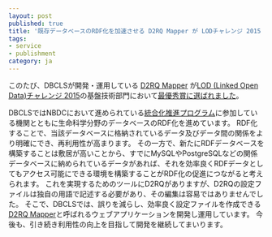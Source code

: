 ```yaml
---
layout: post
published: true
title: '既存データベースのRDF化を加速させる D2RQ Mapper が LODチャレンジ 2015 基盤技術部門で最優秀賞を獲得しました'
tags:
- service
- publishment
category: ja
---
```

このたび、DBCLSが開発・運用している [D2RQ Mapper](http://d2rq.dbcls.jp/) が[LOD (Linked Open Data)チャレンジ 2015](http://lodc.jp/2015/concrete5/)の基盤技術部門において[最優秀賞に選ばれました](http://lodc.jp/2015/concrete5/blog/2016-02-19#bumon)。
 
DBCLSではNBDCにおいて進められている[統合化推進プログラム](http://biosciencedbc.jp/funding/fund)に参加している機関とともに生命科学分野のデータベースのRDF化を進めています。
RDF化することで、当該データベースに格納されているデータ及びデータ間の関係をより明確にでき、再利用性が高まります。
その一方で、新たにRDFデータベースを構築することは敷居が高いことから、すでにMySQLやPostgreSQLなどの関係データベースに納められているデータがあれば、それを効率良くRDFデータとしてもアクセス可能にできる環境を構築することがRDF化の促進につながると考えられます。
これを実現するためのツールにD2RQがありますが、D2RQの設定ファイルは独自の用語で記述する必要があり、その編集は容易ではありませんでした。
そこで、DBCLSでは、誤りを減らし、効率良く設定ファイルを作成できる[D2RQ Mapper](http://d2rq.dbcls.jp/)と呼ばれるウェブアプリケーションを開発し運用しています。
今後も、引き続き利用性の向上を目指して開発を継続してまいります。